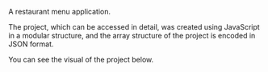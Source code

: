 A restaurant menu application.

The project, which can be accessed in detail, was created using JavaScript in a modular structure, and the array structure of the project is encoded in JSON format.

You can see the visual of the project below.
